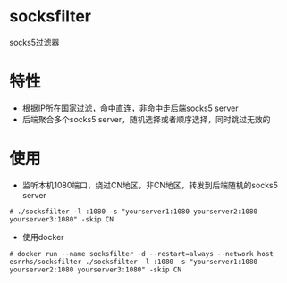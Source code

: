 # socksfilter
socks5过滤器

# 特性
* 根据IP所在国家过滤，命中直连，非命中走后端socks5 server
* 后端聚合多个socks5 server，随机选择或者顺序选择，同时跳过无效的

# 使用
* 监听本机1080端口，绕过CN地区，非CN地区，转发到后端随机的socks5 server
```
# ./socksfilter -l :1080 -s "yourserver1:1080 yourserver2:1080 yourserver3:1080" -skip CN
```
* 使用docker
```
# docker run --name socksfilter -d --restart=always --network host esrrhs/socksfilter ./socksfilter -l :1080 -s "yourserver1:1080 yourserver2:1080 yourserver3:1080" -skip CN
```
